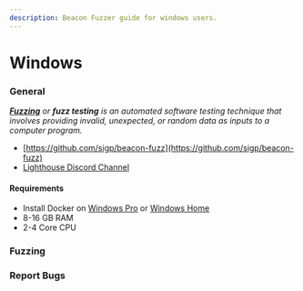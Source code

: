 ```yaml
---
description: Beacon Fuzzer guide for windows users.
---
```


# Windows

### General

[_**Fuzzing**_](https://en.wikipedia.org/wiki/Fuzzing) _or **fuzz testing** is an automated software testing technique that involves providing invalid, unexpected, or random data as inputs to a computer program._

* [https://github.com/sigp/beacon-fuzz](https://github.com/sigp/beacon-fuzz)
* [Lighthouse Discord Channel](https://discord.gg/Xdc9xZX)

#### Requirements

* Install Docker on [Windows Pro](https://kb.beaconcha.in/beacon-fuzzer/windows/installing-docker-on-windows-pro) or [Windows Home](https://kb.beaconcha.in/beacon-fuzzer/windows/installing-docker-on-windows-home)
* 8-16 GB RAM 
* 2-4 Core CPU

### Fuzzing

### Report Bugs

